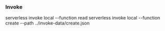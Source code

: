 ### Invoke

serverless invoke local --function read
serverless invoke local --function create --path ../invoke-data/create.json
